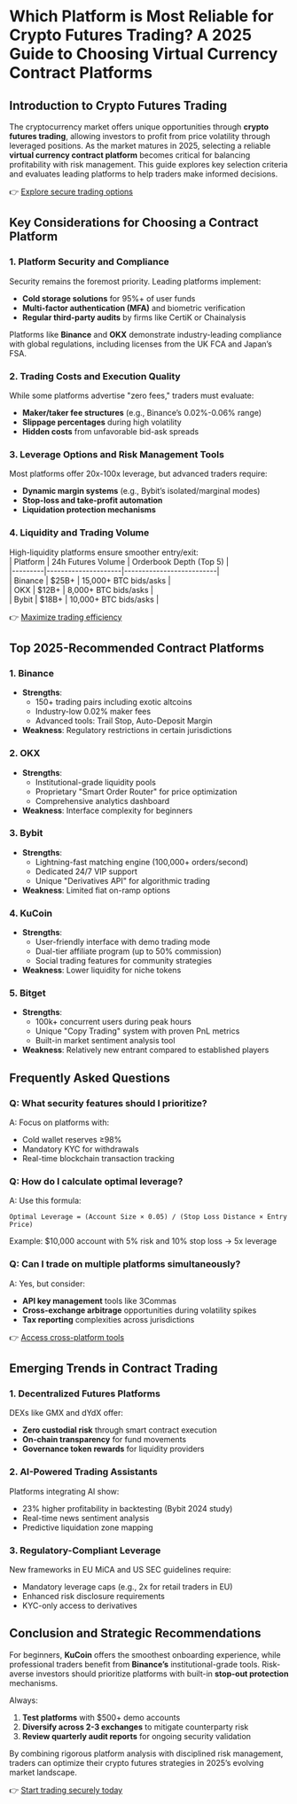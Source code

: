 # Which Platform is Most Reliable for Crypto Futures Trading? A 2025 Guide to Choosing Virtual Currency Contract Platforms  

## Introduction to Crypto Futures Trading  
The cryptocurrency market offers unique opportunities through **crypto futures trading**, allowing investors to profit from price volatility through leveraged positions. As the market matures in 2025, selecting a reliable **virtual currency contract platform** becomes critical for balancing profitability with risk management. This guide explores key selection criteria and evaluates leading platforms to help traders make informed decisions.  

👉 [Explore secure trading options](https://bit.ly/okx-bonus)  

## Key Considerations for Choosing a Contract Platform  

### 1. **Platform Security and Compliance**  
Security remains the foremost priority. Leading platforms implement:  
- **Cold storage solutions** for 95%+ of user funds  
- **Multi-factor authentication (MFA)** and biometric verification  
- **Regular third-party audits** by firms like CertiK or Chainalysis  

Platforms like **Binance** and **OKX** demonstrate industry-leading compliance with global regulations, including licenses from the UK FCA and Japan’s FSA.  

### 2. **Trading Costs and Execution Quality**  
While some platforms advertise "zero fees," traders must evaluate:  
- **Maker/taker fee structures** (e.g., Binance’s 0.02%-0.06% range)  
- **Slippage percentages** during high volatility  
- **Hidden costs** from unfavorable bid-ask spreads  

### 3. **Leverage Options and Risk Management Tools**  
Most platforms offer 20x-100x leverage, but advanced traders require:  
- **Dynamic margin systems** (e.g., Bybit’s isolated/marginal modes)  
- **Stop-loss and take-profit automation**  
- **Liquidation protection mechanisms**  

### 4. **Liquidity and Trading Volume**  
High-liquidity platforms ensure smoother entry/exit:  
| Platform | 24h Futures Volume | Orderbook Depth (Top 5) |  
|---------|---------------------|--------------------------|  
| Binance | $25B+               | 15,000+ BTC bids/asks    |  
| OKX     | $12B+               | 8,000+ BTC bids/asks     |  
| Bybit   | $18B+               | 10,000+ BTC bids/asks    |  

👉 [Maximize trading efficiency](https://bit.ly/okx-bonus)  

## Top 2025-Recommended Contract Platforms  

### 1. **Binance**  
- **Strengths**:  
  - 150+ trading pairs including exotic altcoins  
  - Industry-low 0.02% maker fees  
  - Advanced tools: Trail Stop, Auto-Deposit Margin  
- **Weakness**: Regulatory restrictions in certain jurisdictions  

### 2. **OKX**  
- **Strengths**:  
  - Institutional-grade liquidity pools  
  - Proprietary "Smart Order Router" for price optimization  
  - Comprehensive analytics dashboard  
- **Weakness**: Interface complexity for beginners  

### 3. **Bybit**  
- **Strengths**:  
  - Lightning-fast matching engine (100,000+ orders/second)  
  - Dedicated 24/7 VIP support  
  - Unique "Derivatives API" for algorithmic trading  
- **Weakness**: Limited fiat on-ramp options  

### 4. **KuCoin**  
- **Strengths**:  
  - User-friendly interface with demo trading mode  
  - Dual-tier affiliate program (up to 50% commission)  
  - Social trading features for community strategies  
- **Weakness**: Lower liquidity for niche tokens  

### 5. **Bitget**  
- **Strengths**:  
  - 100k+ concurrent users during peak hours  
  - Unique "Copy Trading" system with proven PnL metrics  
  - Built-in market sentiment analysis tool  
- **Weakness**: Relatively new entrant compared to established players  

## Frequently Asked Questions  

### **Q: What security features should I prioritize?**  
A: Focus on platforms with:  
- Cold wallet reserves ≥98%  
- Mandatory KYC for withdrawals  
- Real-time blockchain transaction tracking  

### **Q: How do I calculate optimal leverage?**  
A: Use this formula:  
```
Optimal Leverage = (Account Size × 0.05) / (Stop Loss Distance × Entry Price)  
```  
Example: $10,000 account with 5% risk and 10% stop loss → 5x leverage  

### **Q: Can I trade on multiple platforms simultaneously?**  
A: Yes, but consider:  
- **API key management** tools like 3Commas  
- **Cross-exchange arbitrage** opportunities during volatility spikes  
- **Tax reporting** complexities across jurisdictions  

👉 [Access cross-platform tools](https://bit.ly/okx-bonus)  

## Emerging Trends in Contract Trading  

### 1. **Decentralized Futures Platforms**  
DEXs like GMX and dYdX offer:  
- **Zero custodial risk** through smart contract execution  
- **On-chain transparency** for fund movements  
- **Governance token rewards** for liquidity providers  

### 2. **AI-Powered Trading Assistants**  
Platforms integrating AI show:  
- 23% higher profitability in backtesting (Bybit 2024 study)  
- Real-time news sentiment analysis  
- Predictive liquidation zone mapping  

### 3. **Regulatory-Compliant Leverage**  
New frameworks in EU MiCA and US SEC guidelines require:  
- Mandatory leverage caps (e.g., 2x for retail traders in EU)  
- Enhanced risk disclosure requirements  
- KYC-only access to derivatives  

## Conclusion and Strategic Recommendations  
For beginners, **KuCoin** offers the smoothest onboarding experience, while professional traders benefit from **Binance’s** institutional-grade tools. Risk-averse investors should prioritize platforms with built-in **stop-out protection** mechanisms.  

Always:  
1. **Test platforms** with $500+ demo accounts  
2. **Diversify across 2-3 exchanges** to mitigate counterparty risk  
3. **Review quarterly audit reports** for ongoing security validation  

By combining rigorous platform analysis with disciplined risk management, traders can optimize their crypto futures strategies in 2025’s evolving market landscape.  

👉 [Start trading securely today](https://bit.ly/okx-bonus)
